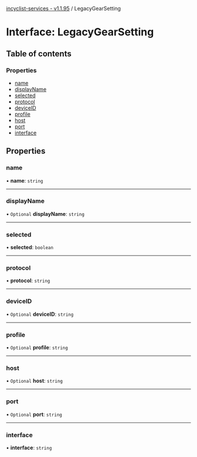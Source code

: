 [incyclist-services - v1.1.95](../README.md) / LegacyGearSetting

# Interface: LegacyGearSetting

## Table of contents

### Properties

- [name](LegacyGearSetting.md#name)
- [displayName](LegacyGearSetting.md#displayname)
- [selected](LegacyGearSetting.md#selected)
- [protocol](LegacyGearSetting.md#protocol)
- [deviceID](LegacyGearSetting.md#deviceid)
- [profile](LegacyGearSetting.md#profile)
- [host](LegacyGearSetting.md#host)
- [port](LegacyGearSetting.md#port)
- [interface](LegacyGearSetting.md#interface)

## Properties

### name

• **name**: `string`

___

### displayName

• `Optional` **displayName**: `string`

___

### selected

• **selected**: `boolean`

___

### protocol

• **protocol**: `string`

___

### deviceID

• `Optional` **deviceID**: `string`

___

### profile

• `Optional` **profile**: `string`

___

### host

• `Optional` **host**: `string`

___

### port

• `Optional` **port**: `string`

___

### interface

• **interface**: `string`
